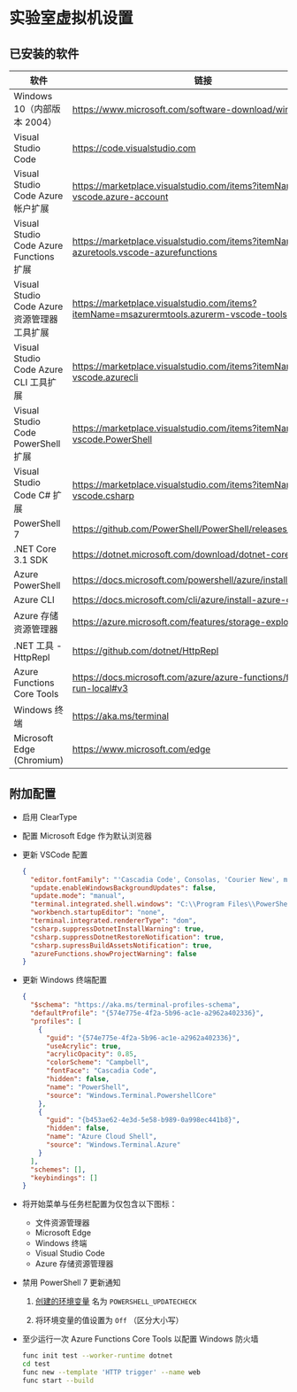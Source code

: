 ﻿# 实验室虚拟机设置

## 已安装的软件

| 软件 | 链接 |
| --- | --- |
| Windows 10（内部版本 2004） | <https://www.microsoft.com/software-download/windows10> |
| Visual Studio Code | <https://code.visualstudio.com> |
| Visual Studio Code Azure 帐户扩展 | <https://marketplace.visualstudio.com/items?itemName=ms-vscode.azure-account> |
| Visual Studio Code Azure Functions 扩展 | <https://marketplace.visualstudio.com/items?itemName=ms-azuretools.vscode-azurefunctions> |
| Visual Studio Code Azure 资源管理器工具扩展 | <https://marketplace.visualstudio.com/items?itemName=msazurermtools.azurerm-vscode-tools> |
| Visual Studio Code Azure CLI 工具扩展 | <https://marketplace.visualstudio.com/items?itemName=ms-vscode.azurecli> |
| Visual Studio Code PowerShell 扩展 | <https://marketplace.visualstudio.com/items?itemName=ms-vscode.PowerShell> |
| Visual Studio Code C# 扩展 | <https://marketplace.visualstudio.com/items?itemName=ms-vscode.csharp> |
| PowerShell 7 | <https://github.com/PowerShell/PowerShell/releases/tag/v7.0.3> |
| .NET Core 3.1 SDK | <https://dotnet.microsoft.com/download/dotnet-core/3.1> |
| Azure PowerShell | <https://docs.microsoft.com/powershell/azure/install-az-ps> |
| Azure CLI | <https://docs.microsoft.com/cli/azure/install-azure-cli> |
| Azure 存储资源管理器 | <https://azure.microsoft.com/features/storage-explorer> |
| .NET 工具 - HttpRepl | <https://github.com/dotnet/HttpRepl> |
| Azure Functions Core Tools | <https://docs.microsoft.com/azure/azure-functions/functions-run-local#v3> |
| Windows 终端 | <https://aka.ms/terminal> |
| Microsoft Edge (Chromium) | <https://www.microsoft.com/edge> |

## 附加配置

- 启用 ClearType
  
- 配置 Microsoft Edge 作为默认浏览器

- 更新 VSCode 配置

  ```json
  {
    "editor.fontFamily": "'Cascadia Code', Consolas, 'Courier New', monospace",
    "update.enableWindowsBackgroundUpdates": false,
    "update.mode": "manual",
    "terminal.integrated.shell.windows": "C:\\Program Files\\PowerShell\\7\\pwsh.exe",
    "workbench.startupEditor": "none",
    "terminal.integrated.rendererType": "dom",
    "csharp.suppressDotnetInstallWarning": true,
    "csharp.suppressDotnetRestoreNotification": true,
    "csharp.supressBuildAssetsNotification": true,
    "azureFunctions.showProjectWarning": false
  }
  ```

- 更新 Windows 终端配置

  ```json
  {
    "$schema": "https://aka.ms/terminal-profiles-schema",
    "defaultProfile": "{574e775e-4f2a-5b96-ac1e-a2962a402336}",
    "profiles": [
      {
        "guid": "{574e775e-4f2a-5b96-ac1e-a2962a402336}",
        "useAcrylic": true,
        "acrylicOpacity": 0.85,
        "colorScheme": "Campbell",
        "fontFace": "Cascadia Code",
        "hidden": false,
        "name": "PowerShell",
        "source": "Windows.Terminal.PowershellCore"
      },
      {
        "guid": "{b453ae62-4e3d-5e58-b989-0a998ec441b8}",
        "hidden": false,
        "name": "Azure Cloud Shell",
        "source": "Windows.Terminal.Azure"
      }
    ],
    "schemes": [],
    "keybindings": []
  }
  ```

- 将开始菜单与任务栏配置为仅包含以下图标：
  - 文件资源管理器
  - Microsoft Edge
  - Windows 终端
  - Visual Studio Code
  - Azure 存储资源管理器

- 禁用 PowerShell 7 更新通知

  1. [创建的环境变量](https://docs.microsoft.com/powershell/module/microsoft.powershell.core/about/about_update_notifications?view=powershell-7) 名为 ``POWERSHELL_UPDATECHECK``
  
  1. 将环境变量的值设置为 ``Off`` （区分大小写）

- 至少运行一次 Azure Functions Core Tools 以配置 Windows 防火墙

  ```bash
  func init test --worker-runtime dotnet
  cd test
  func new --template 'HTTP trigger' --name web
  func start --build
  ```
